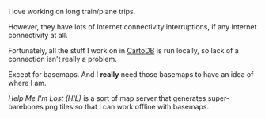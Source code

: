 I love working on long train/plane trips.

However, they have lots of Internet connectivity interruptions, if any Internet connectivity at all.

Fortunately, all the stuff I work on in [CartoDB](https://github.com/cartodb) is run locally, so lack of a connection isn't really a problem.

Except for basemaps. And I **really** need those basemaps to have an idea of where I am.

*Help Me I'm Lost (HIL)* is a sort of map server that generates super-barebones png tiles so that I can work offline with basemaps.